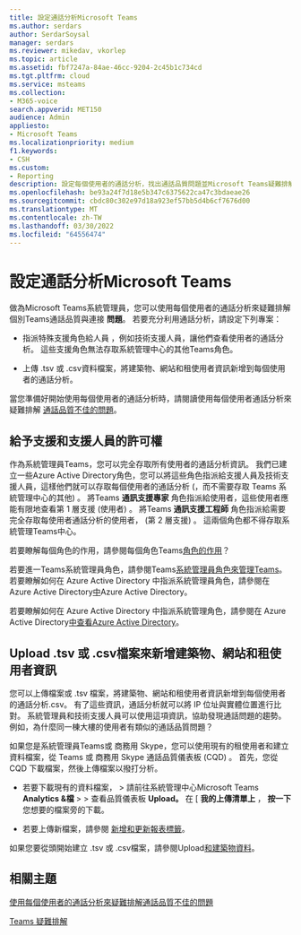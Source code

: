 ```yaml
---
title: 設定通話分析Microsoft Teams
ms.author: serdars
author: SerdarSoysal
manager: serdars
ms.reviewer: mikedav, vkorlep
ms.topic: article
ms.assetid: fbf7247a-84ae-46cc-9204-2c45b1c734cd
ms.tgt.pltfrm: cloud
ms.service: msteams
ms.collection:
- M365-voice
search.appverid: MET150
audience: Admin
appliesto:
- Microsoft Teams
ms.localizationpriority: medium
f1.keywords:
- CSH
ms.custom:
- Reporting
description: 設定每個使用者的通話分析，找出通話品質問題並Microsoft Teams疑難排解。
ms.openlocfilehash: be93a24f7d18e5b347c6375622ca47c3bdaeae26
ms.sourcegitcommit: cbdc80c302e97d18a923ef57bb5d4b6cf7676d00
ms.translationtype: MT
ms.contentlocale: zh-TW
ms.lasthandoff: 03/30/2022
ms.locfileid: "64556474"
---
```

# <a name="set-up-call-analytics-for-microsoft-teams"></a>設定通話分析Microsoft Teams

做為Microsoft Teams系統管理員，您可以使用每個使用者的通話分析來疑難排解個別Teams通話品質與連接 **問題**。 若要充分利用通話分析，請設定下列專案：
  
- 指派特殊支援角色給人員 ，例如技術支援人員，讓他們查看使用者的通話分析。 這些支援角色無法存取系統管理中心的其他Teams角色。 
    
- 上傳 .tsv 或 .csv資料檔案，將建築物、網站和租使用者資訊新增到每個使用者的通話分析。
    
當您準備好開始使用每個使用者的通話分析時，請閱讀使用每個使用者通話分析來疑難排解 [通話品質不佳的問題](use-call-analytics-to-troubleshoot-poor-call-quality.md)。
  
## <a name="give-permission-to-support-and-helpdesk-staff"></a>給予支援和支援人員的許可權

作為系統管理員Teams，您可以完全存取所有使用者的通話分析資訊。 我們已建立一些Azure Active Directory角色，您可以將這些角色指派給支援人員及技術支援人員，這樣他們就可以存取每個使用者的通話分析 (，而不需要存取 Teams 系統管理中心的其他) 。 將Teams **通訊支援專家** 角色指派給使用者，這些使用者應能有限地查看第 1 層支援 (使用者) 。 將Teams **通訊支援工程師** 角色指派給需要完全存取每使用者通話分析的使用者， (第 2 層支援) 。 這兩個角色都不得存取系統管理Teams中心。

若要瞭解每個角色的作用，請參閱每個角色Teams[角色的作用](use-call-analytics-to-troubleshoot-poor-call-quality.md#what-does-each-teams-support-role-do)？

若要進一Teams系統管理員角色，請參閱Teams[系統管理員角色來管理Teams](using-admin-roles.md)。 若要瞭解如何在 Azure Active Directory 中指派系統管理員角色，請參閱在 Azure Active Directory[中](/Azure/active-directory/users-groups-roles/directory-manage-roles-portal)Azure Active Directory。

若要瞭解如何在 Azure Active Directory 中指派系統管理角色，請參閱在 Azure Active Directory[中查看Azure Active Directory](/azure/active-directory/users-groups-roles/directory-manage-roles-portal)。

## <a name="upload-a-tsv-or-csv-file-to-add-building-site-and-tenant-information"></a>Upload .tsv 或 .csv檔案來新增建築物、網站和租使用者資訊

您可以上傳檔案或 .tsv 檔案，將建築物、網站和租使用者資訊新增到每個使用者的通話分析.csv。 有了這些資訊，通話分析就可以將 IP 位址與實體位置進行比對。 系統管理員和技術支援人員可以使用這項資訊，協助發現通話問題的趨勢。 例如，為什麼同一棟大樓的使用者有類似的通話品質問題？ 

如果您是系統管理員Teams或 商務用 Skype，您可以使用現有的租使用者和建立資料檔案，從 Teams 或 商務用 Skype 通話品質儀表板 (CQD) 。 首先，您從 CQD 下載檔案，然後上傳檔案以撥打分析。 

- 若要下載現有的資料檔案，  >  請前往系統管理中心Microsoft Teams **Analytics &檔**  >    >  查看品質儀表板 **Upload。** 在 [ **我的上傳清單上** ， **按一下** 您想要的檔案旁的下載。 

- 若要上傳新檔案，請參閱 [新增和更新報表標籤](/microsoftteams/learn-more-about-site-upload)。
  
如果您要從頭開始建立 .tsv 或 .csv檔案，請參閱Upload[和建築物資料](CQD-upload-tenant-building-data.md)。
  
## <a name="related-topics"></a>相關主題

[使用每個使用者的通話分析來疑難排解通話品質不佳的問題](use-call-analytics-to-troubleshoot-poor-call-quality.md)

[Teams 疑難排解](/MicrosoftTeams/troubleshoot/teams)
